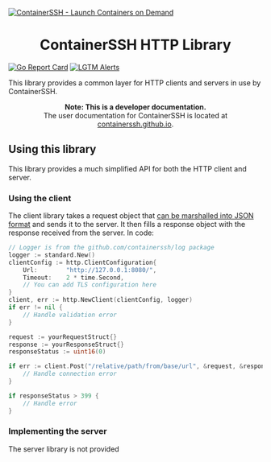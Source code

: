 [![ContainerSSH - Launch Containers on Demand](https://containerssh.github.io/images/logo-for-embedding.svg)](https://containerssh.github.io/)

<!--suppress HtmlDeprecatedAttribute -->
<h1 align="center">ContainerSSH HTTP Library</h1>

[![Go Report Card](https://goreportcard.com/badge/github.com/containerssh/http?style=for-the-badge)](https://goreportcard.com/report/github.com/containerssh/http)
[![LGTM Alerts](https://img.shields.io/lgtm/alerts/github/ContainerSSH/http?style=for-the-badge)](https://lgtm.com/projects/g/ContainerSSH/http/)

This library provides a common layer for HTTP clients and servers in use by ContainerSSH.

<p align="center"><strong>Note: This is a developer documentation.</strong><br />The user documentation for ContainerSSH is located at <a href="https://containerssh.github.io">containerssh.github.io</a>.</p>

## Using this library

This library provides a much simplified API for both the HTTP client and server.

### Using the client

The client library takes a request object that [can be marshalled into JSON format](https://gobyexample.com/json) and sends it to the server. It then fills a response object with the response received from the server. In code:

```go
// Logger is from the github.com/containerssh/log package
logger := standard.New()
clientConfig := http.ClientConfiguration{
    Url:        "http://127.0.0.1:8080/",
    Timeout:    2 * time.Second,
    // You can add TLS configuration here
}
client, err := http.NewClient(clientConfig, logger)
if err != nil {
    // Handle validation error
}

request := yourRequestStruct{}
response := yourResponseStruct{}
responseStatus := uint16(0)

if err := client.Post("/relative/path/from/base/url", &request, &responseStatus, &response); err != nil {
    // Handle connection error
}

if responseStatus > 399 {
    // Handle error
}
```

### Implementing the server

The server library is not provided
